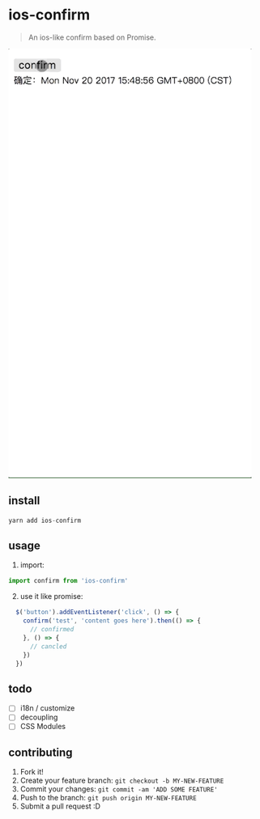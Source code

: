 # ios-confirm
> An ios-like confirm based on Promise.

![](./example/demo.gif)

## install
```javascript
yarn add ios-confirm
```

## usage
1. import:
```javascript
import confirm from 'ios-confirm'
```

2. use it like promise:
```javascript
  $('button').addEventListener('click', () => {
    confirm('test', 'content goes here').then(() => {
      // confirmed
    }, () => {
      // cancled
    })
  })
```

## todo
- [ ] i18n / customize
- [ ] decoupling
- [ ] CSS Modules

## contributing
1. Fork it!
2. Create your feature branch: `git checkout -b MY-NEW-FEATURE`
3. Commit your changes: `git commit -am 'ADD SOME FEATURE'`
4. Push to the branch: `git push origin MY-NEW-FEATURE`
5. Submit a pull request :D

